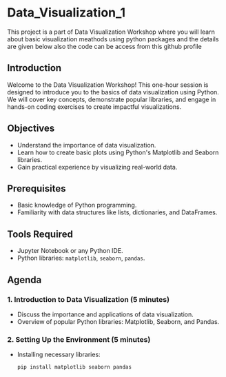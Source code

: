 # Data_Visualization_1
This project is a part of  Data Visualization Workshop where you will learn about basic visualization meathods using python packages and the details are given below also the code can be access from this github profile 
## Introduction
Welcome to the Data Visualization Workshop! This one-hour session is designed to introduce you to the basics of data visualization using Python. We will cover key concepts, demonstrate popular libraries, and engage in hands-on coding exercises to create impactful visualizations.

## Objectives
- Understand the importance of data visualization.
- Learn how to create basic plots using Python's Matplotlib and Seaborn libraries.
- Gain practical experience by visualizing real-world data.

## Prerequisites
- Basic knowledge of Python programming.
- Familiarity with data structures like lists, dictionaries, and DataFrames.

## Tools Required
- Jupyter Notebook or any Python IDE.
- Python libraries: `matplotlib`, `seaborn`, `pandas`.

## Agenda

### 1. Introduction to Data Visualization (5 minutes)
- Discuss the importance and applications of data visualization.
- Overview of popular Python libraries: Matplotlib, Seaborn, and Pandas.

### 2. Setting Up the Environment (5 minutes)
- Installing necessary libraries:
  ```bash
  pip install matplotlib seaborn pandas
